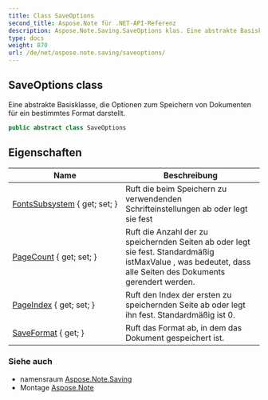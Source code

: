 ```yaml
---
title: Class SaveOptions
second_title: Aspose.Note für .NET-API-Referenz
description: Aspose.Note.Saving.SaveOptions klas. Eine abstrakte Basisklasse die Optionen zum Speichern von Dokumenten für ein bestimmtes Format darstellt.
type: docs
weight: 870
url: /de/net/aspose.note.saving/saveoptions/
---
```

## SaveOptions class

Eine abstrakte Basisklasse, die Optionen zum Speichern von Dokumenten für ein bestimmtes Format darstellt.

```csharp
public abstract class SaveOptions
```

## Eigenschaften

| Name | Beschreibung |
| --- | --- |
| [FontsSubsystem](../../aspose.note.saving/saveoptions/fontssubsystem/) { get; set; } | Ruft die beim Speichern zu verwendenden Schrifteinstellungen ab oder legt sie fest |
| [PageCount](../../aspose.note.saving/saveoptions/pagecount/) { get; set; } | Ruft die Anzahl der zu speichernden Seiten ab oder legt sie fest. Standardmäßig istMaxValue , was bedeutet, dass alle Seiten des Dokuments gerendert werden. |
| [PageIndex](../../aspose.note.saving/saveoptions/pageindex/) { get; set; } | Ruft den Index der ersten zu speichernden Seite ab oder legt ihn fest. Standardmäßig ist 0. |
| [SaveFormat](../../aspose.note.saving/saveoptions/saveformat/) { get; } | Ruft das Format ab, in dem das Dokument gespeichert ist. |

### Siehe auch

* namensraum [Aspose.Note.Saving](../../aspose.note.saving/)
* Montage [Aspose.Note](../../)


